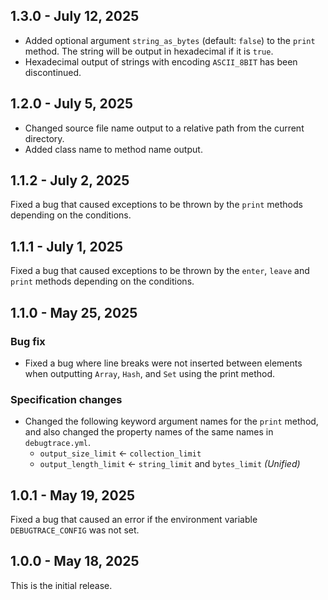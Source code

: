 ## 1.3.0 - July 12, 2025

* Added optional argument `string_as_bytes` (default: `false`) to the `print` method. The string will be output in hexadecimal if it is `true`.
* Hexadecimal output of strings with encoding `ASCII_8BIT` has been discontinued.

## 1.2.0 - July 5, 2025

* Changed source file name output to a relative path from the current directory.
* Added class name to method name output.

## 1.1.2 - July 2, 2025

Fixed a bug that caused exceptions to be thrown by the `print` methods depending on the conditions.

## 1.1.1 - July 1, 2025

Fixed a bug that caused exceptions to be thrown by the `enter`, `leave` and `print` methods depending on the conditions.

## 1.1.0 - May 25, 2025

### Bug fix

* Fixed a bug where line breaks were not inserted between elements when outputting `Array`, `Hash`, and `Set` using the print method.

### Specification changes

* Changed the following keyword argument names for the `print` method, and also changed the property names of the same names in `debugtrace.yml`.
    * `output_size_limit` ← `collection_limit`
    * `output_length_limit` ← `string_limit` and `bytes_limit` _(Unified)_

## 1.0.1 - May 19, 2025

Fixed a bug that caused an error if the environment variable `DEBUGTRACE_CONFIG` was not set.

## 1.0.0 - May 18, 2025

This is the initial release.
